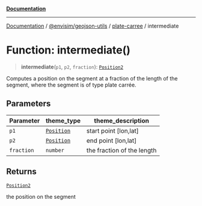 [**Documentation**](../../../../README.md)

---

[Documentation](../../../../README.md) / [@envisim/geojson-utils](../../README.md) / [plate-carree](../README.md) / intermediate

# Function: intermediate()

> **intermediate**(`p1`, `p2`, `fraction`): [`Position2`](../../geojson/type-aliases/Position2.md)

Computes a position on the segment at a fraction of the length of the
segment, where the segment is of type plate carrée.

## Parameters

| Parameter  | theme_type                                           | theme_description          |
| ---------- | ---------------------------------------------------- | -------------------------- |
| `p1`       | [`Position`](../../geojson/type-aliases/Position.md) | start point [lon,lat]      |
| `p2`       | [`Position`](../../geojson/type-aliases/Position.md) | end point [lon,lat]        |
| `fraction` | `number`                                             | the fraction of the length |

## Returns

[`Position2`](../../geojson/type-aliases/Position2.md)

the position on the segment
